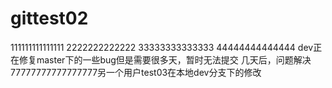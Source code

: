 # gittest02
111111111111111
2222222222222
33333333333333
44444444444444
dev正在修复master下的一些bug但是需要很多天，暂时无法提交
几天后，问题解决
77777777777777777另一个用户test03在本地dev分支下的修改
